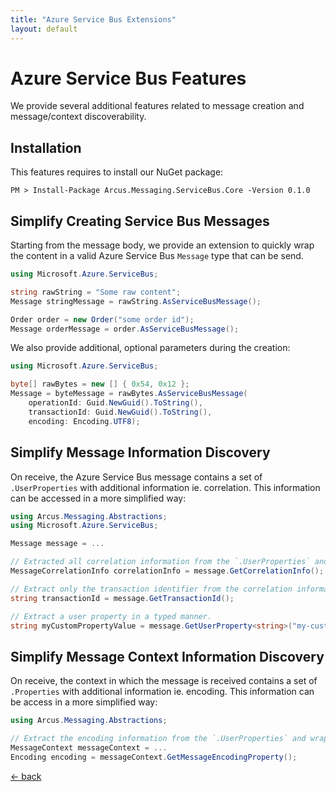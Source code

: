 ```yaml
---
title: "Azure Service Bus Extensions"
layout: default
---
```


# Azure Service Bus Features

We provide several additional features related to message creation and message/context discoverability.

## Installation

This features requires to install our NuGet package:

```shell
PM > Install-Package Arcus.Messaging.ServiceBus.Core -Version 0.1.0
```

## Simplify Creating Service Bus Messages

Starting from the message body, we provide an extension to quickly wrap the content in a valid Azure Service Bus `Message` type that can be send.

```csharp
using Microsoft.Azure.ServiceBus;

string rawString = "Some raw content";
Message stringMessage = rawString.AsServiceBusMessage();

Order order = new Order("some order id");
Message orderMessage = order.AsServiceBusMessage();
```

We also provide additional, optional parameters during the creation:

```csharp
using Microsoft.Azure.ServiceBus;

byte[] rawBytes = new [] { 0x54, 0x12 };
Message = byteMessage = rawBytes.AsServiceBusMessage(
    operationId: Guid.NewGuid().ToString(),
    transactionId: Guid.NewGuid().ToString(),
    encoding: Encoding.UTF8);
```

## Simplify Message Information Discovery

On receive, the Azure Service Bus message contains a set of `.UserProperties` with additional information ie. correlation.
This information can be accessed in a more simplified way:

```csharp
using Arcus.Messaging.Abstractions;
using Microsoft.Azure.ServiceBus;

Message message = ...

// Extracted all correlation information from the `.UserProperties` and wrapped inside a valid correlation type.
MessageCorrelationInfo correlationInfo = message.GetCorrelationInfo();

// Extract only the transaction identifier from the correlation information.
string transactionId = message.GetTransactionId();

// Extract a user property in a typed manner.
string myCustomPropertyValue = message.GetUserProperty<string>("my-custom-property-key");
```

## Simplify Message Context Information Discovery

On receive, the context in which the message is received contains a set of `.Properties` with additional information ie. encoding.
This information can be access in a more simplified way:

```csharp
using Arcus.Messaging.Abstractions;

// Extract the encoding information from the `.UserProperties` and wrapped inside a valid `Encoding` type.
MessageContext messageContext = ...
Encoding encoding = messageContext.GetMessageEncodingProperty();
```

[&larr; back](/)